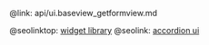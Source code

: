 @link: api/ui.baseview_getformview.md

@seolinktop: [widget library](https://webix.com)
@seolink: [accordion ui](https://webix.com/widget/accordion/)